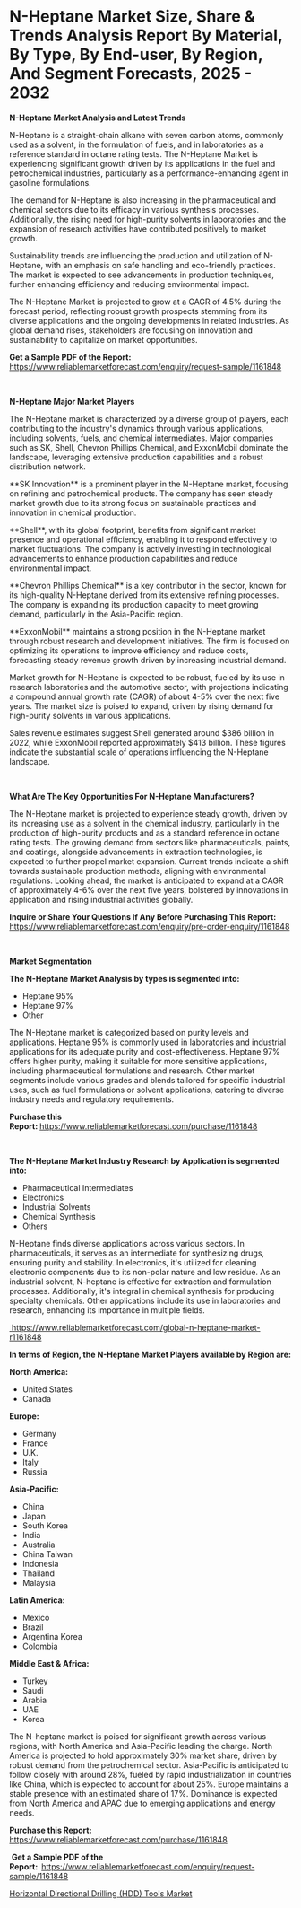<p><h1>N-Heptane Market Size, Share & Trends Analysis Report By Material, By Type, By End-user, By Region, And Segment Forecasts, 2025 - 2032</h1></p><p><strong>N-Heptane Market Analysis and Latest Trends</strong></p>
<p><p>N-Heptane is a straight-chain alkane with seven carbon atoms, commonly used as a solvent, in the formulation of fuels, and in laboratories as a reference standard in octane rating tests. The N-Heptane Market is experiencing significant growth driven by its applications in the fuel and petrochemical industries, particularly as a performance-enhancing agent in gasoline formulations. </p><p>The demand for N-Heptane is also increasing in the pharmaceutical and chemical sectors due to its efficacy in various synthesis processes. Additionally, the rising need for high-purity solvents in laboratories and the expansion of research activities have contributed positively to market growth. </p><p>Sustainability trends are influencing the production and utilization of N-Heptane, with an emphasis on safe handling and eco-friendly practices. The market is expected to see advancements in production techniques, further enhancing efficiency and reducing environmental impact. </p><p>The N-Heptane Market is projected to grow at a CAGR of 4.5% during the forecast period, reflecting robust growth prospects stemming from its diverse applications and the ongoing developments in related industries. As global demand rises, stakeholders are focusing on innovation and sustainability to capitalize on market opportunities.</p></p>
<p><strong>Get a Sample PDF of the Report:&nbsp;</strong> <a href="https://www.reliablemarketforecast.com/enquiry/request-sample/1161848?utm_campaign=2299&utm_medium=2&utm_source=Github&utm_content=ia&utm_term=24032025&utm_id=n-heptane">https://www.reliablemarketforecast.com/enquiry/request-sample/1161848</a></p>
<p>&nbsp;</p>
<p><strong>N-Heptane Major Market Players</strong></p>
<p><p>The N-Heptane market is characterized by a diverse group of players, each contributing to the industry's dynamics through various applications, including solvents, fuels, and chemical intermediates. Major companies such as SK, Shell, Chevron Phillips Chemical, and ExxonMobil dominate the landscape, leveraging extensive production capabilities and a robust distribution network. </p><p>**SK Innovation** is a prominent player in the N-Heptane market, focusing on refining and petrochemical products. The company has seen steady market growth due to its strong focus on sustainable practices and innovation in chemical production. </p><p>**Shell**, with its global footprint, benefits from significant market presence and operational efficiency, enabling it to respond effectively to market fluctuations. The company is actively investing in technological advancements to enhance production capabilities and reduce environmental impact.</p><p>**Chevron Phillips Chemical** is a key contributor in the sector, known for its high-quality N-Heptane derived from its extensive refining processes. The company is expanding its production capacity to meet growing demand, particularly in the Asia-Pacific region.</p><p>**ExxonMobil** maintains a strong position in the N-Heptane market through robust research and development initiatives. The firm is focused on optimizing its operations to improve efficiency and reduce costs, forecasting steady revenue growth driven by increasing industrial demand.</p><p>Market growth for N-Heptane is expected to be robust, fueled by its use in research laboratories and the automotive sector, with projections indicating a compound annual growth rate (CAGR) of about 4-5% over the next five years. The market size is poised to expand, driven by rising demand for high-purity solvents in various applications.</p><p>Sales revenue estimates suggest Shell generated around $386 billion in 2022, while ExxonMobil reported approximately $413 billion. These figures indicate the substantial scale of operations influencing the N-Heptane landscape.</p></p>
<p>&nbsp;</p>
<p><strong>What Are The Key Opportunities For N-Heptane Manufacturers?</strong></p>
<p><p>The N-Heptane market is projected to experience steady growth, driven by its increasing use as a solvent in the chemical industry, particularly in the production of high-purity products and as a standard reference in octane rating tests. The growing demand from sectors like pharmaceuticals, paints, and coatings, alongside advancements in extraction technologies, is expected to further propel market expansion. Current trends indicate a shift towards sustainable production methods, aligning with environmental regulations. Looking ahead, the market is anticipated to expand at a CAGR of approximately 4-6% over the next five years, bolstered by innovations in application and rising industrial activities globally.</p></p>
<p><strong>Inquire or Share Your Questions If Any Before Purchasing This Report:</strong> <a href="https://www.reliablemarketforecast.com/enquiry/pre-order-enquiry/1161848?utm_campaign=2299&utm_medium=2&utm_source=Github&utm_content=ia&utm_term=24032025&utm_id=n-heptane">https://www.reliablemarketforecast.com/enquiry/pre-order-enquiry/1161848</a></p>
<p>&nbsp;</p>
<p><strong>Market Segmentation</strong></p>
<p><strong>The N-Heptane Market Analysis by types is segmented into:</strong></p>
<p><ul><li>Heptane 95%</li><li>Heptane 97%</li><li>Other</li></ul></p>
<p><p>The N-Heptane market is categorized based on purity levels and applications. Heptane 95% is commonly used in laboratories and industrial applications for its adequate purity and cost-effectiveness. Heptane 97% offers higher purity, making it suitable for more sensitive applications, including pharmaceutical formulations and research. Other market segments include various grades and blends tailored for specific industrial uses, such as fuel formulations or solvent applications, catering to diverse industry needs and regulatory requirements.</p></p>
<p><strong>Purchase this Report:&nbsp;</strong><a href="https://www.reliablemarketforecast.com/purchase/1161848?utm_campaign=2299&utm_medium=2&utm_source=Github&utm_content=ia&utm_term=24032025&utm_id=n-heptane">https://www.reliablemarketforecast.com/purchase/1161848</a></p>
<p>&nbsp;</p>
<p><strong>The N-Heptane Market Industry Research by Application is segmented into:</strong></p>
<p><ul><li>Pharmaceutical Intermediates</li><li>Electronics</li><li>Industrial Solvents</li><li>Chemical Synthesis</li><li>Others</li></ul></p>
<p><p>N-Heptane finds diverse applications across various sectors. In pharmaceuticals, it serves as an intermediate for synthesizing drugs, ensuring purity and stability. In electronics, it's utilized for cleaning electronic components due to its non-polar nature and low residue. As an industrial solvent, N-heptane is effective for extraction and formulation processes. Additionally, it's integral in chemical synthesis for producing specialty chemicals. Other applications include its use in laboratories and research, enhancing its importance in multiple fields.</p></p>
<p><a href="https://www.reliablemarketforecast.com/global-n-heptane-market-r1161848?utm_campaign=2299&utm_medium=2&utm_source=Github&utm_content=ia&utm_term=24032025&utm_id=n-heptane">&nbsp;https://www.reliablemarketforecast.com/global-n-heptane-market-r1161848</a></p>
<p><strong>In terms of Region, the N-Heptane Market Players available by Region are:</strong></p>
<p>
    <p> <strong> North America: </strong>
        <ul>
            <li>United States</li>
            <li>Canada</li>
        </ul>
        </p> 
    <p> <strong> Europe: </strong>
        <ul>
            <li>Germany</li>
            <li>France</li>
            <li>U.K.</li>
            <li>Italy</li>
            <li>Russia</li>
        </ul>
        </p> 
    <p> <strong> Asia-Pacific: </strong>
        <ul>
            <li>China</li>
            <li>Japan</li>
            <li>South Korea</li>
            <li>India</li>
            <li>Australia</li>
            <li>China Taiwan</li>
            <li>Indonesia</li>
            <li>Thailand</li>
            <li>Malaysia</li>
        </ul>
        </p> 
    <p> <strong> Latin America: </strong>
        <ul>
            <li>Mexico</li>
            <li>Brazil</li>
            <li>Argentina Korea</li>
            <li>Colombia</li>
        </ul>
        </p> 
    <p> <strong> Middle East & Africa: </strong>
        <ul>
            <li>Turkey</li>
            <li>Saudi</li>
            <li>Arabia</li>
            <li>UAE</li>
            <li>Korea</li>
        </ul>
    </p>
    </p>
<p><p>The N-heptane market is poised for significant growth across various regions, with North America and Asia-Pacific leading the charge. North America is projected to hold approximately 30% market share, driven by robust demand from the petrochemical sector. Asia-Pacific is anticipated to follow closely with around 28%, fueled by rapid industrialization in countries like China, which is expected to account for about 25%. Europe maintains a stable presence with an estimated share of 17%. Dominance is expected from North America and APAC due to emerging applications and energy needs.</p></p>
<p><strong>Purchase this Report: </strong><a href="https://www.reliablemarketforecast.com/purchase/1161848?utm_campaign=2299&utm_medium=2&utm_source=Github&utm_content=ia&utm_term=24032025&utm_id=n-heptane">https://www.reliablemarketforecast.com/purchase/1161848</a></p>
<p>&nbsp;<strong>Get a Sample PDF of the Report:&nbsp;&nbsp;</strong><a href="https://www.reliablemarketforecast.com/enquiry/request-sample/1161848?utm_campaign=2299&utm_medium=2&utm_source=Github&utm_content=ia&utm_term=24032025&utm_id=n-heptane">https://www.reliablemarketforecast.com/enquiry/request-sample/1161848</a></p>
<p><strong></strong></p>
<p><p><a href="https://github.com/dmitriyvo6rog/Market-Research-Report-List-1/blob/main/horizontal-directional-drilling-hdd-tools-market.md?utm_campaign=2299&utm_medium=2&utm_source=Github&utm_content=ia&utm_term=24032025&utm_id=n-heptane">Horizontal Directional Drilling (HDD) Tools Market</a></p></p>